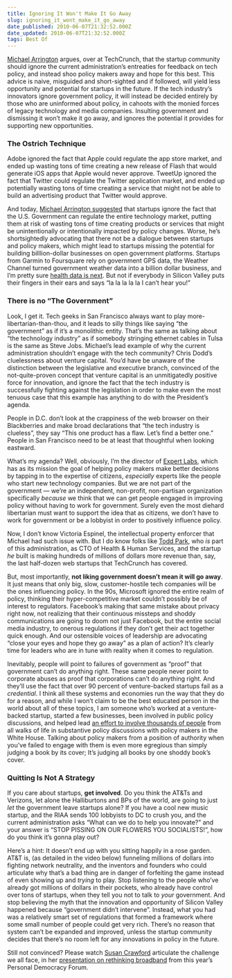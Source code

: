 ```yaml
---
title: Ignoring It Won't Make It Go Away
slug: ignoring_it_wont_make_it_go_away
date_published: 2010-06-07T21:32:52.000Z
date_updated: 2010-06-07T21:32:52.000Z
tags: Best Of
---
```


[Michael Arrington](http://techcrunch.com/2010/06/07/heres-how-the-government-can-fix-silicon-valley-leave-it-alone/) argues, over at TechCrunch, that the startup community should ignore the current administration’s entreaties for feedback on tech policy, and instead shoo policy makers away and hope for this best. This advice is naive, misguided and short-sighted and if followed, will yield less opportunity and potential for startups in the future. If the tech industry’s innovators ignore government policy, it will instead be decided entirely by those who are uninformed about policy, in cahoots with the monied forces of legacy technology and media companies. Insulting government and dismissing it won’t make it go away, and ignores the potential it provides for supporting new opportunities.

### The Ostrich Technique

Adobe ignored the fact that Apple could regulate the app store market, and ended up wasting tons of time creating a new release of Flash that would generate iOS apps that Apple would never approve. TweetUp ignored the fact that Twitter could regulate the Twitter application market, and ended up potentially wasting tons of time creating a service that might not be able to build an advertising product that Twitter would approve.

And today, [Michael Arrington suggested](http://techcrunch.com/2010/06/07/heres-how-the-government-can-fix-silicon-valley-leave-it-alone/) that startups ignore the fact that the U.S. Government can regulate the entire technology market, putting them at risk of wasting tons of time creating products or services that might be unintentionally or intentionally impacted by policy changes. Worse, he’s shortsightedly advocating that there not be a dialogue between startups and policy makers, which might lead to startups missing the potential for building billlion-dollar businesses on open government platforms. Startups from Garmin to Foursquare rely on government GPS data, the Weather Channel turned government weather data into a billion dollar business, and I’m pretty sure [health data is next](http://dashes.com/anil/2010/06/the-health-graph.html). But not if everybody in Silicon Valley puts their fingers in their ears and says “la la la la la I can’t hear you!”

### There is no “The Government”

Look, I get it. Tech geeks in San Francisco always want to play more-libertarian-than-thou, and it leads to silly things like saying “the government” as if it’s a monolithic entity. That’s the same as talking about “the technology industry” as if somebody stringing ethernet cables in Tulsa is the same as Steve Jobs. Michael’s lead example of why the current administration shouldn’t engage with the tech community? Chris Dodd’s cluelessness about venture capital. You’d have be unaware of the distinction between the legislative and executive branch, convinced of the not-quite-proven concept that venture capital is an unmitigatedly positive force for innovation, and ignore the fact that the tech industry is successfully fighting against the legislation in order to make even the most tenuous case that this example has anything to do with the President’s agenda.

People in D.C. don’t look at the crappiness of the web browser on their Blackberries and make broad declarations that “the tech industry is clueless”, they say “This one product has a flaw. Let’s find a better one.” People in San Francisco need to be at least that thoughtful when looking eastward.

What’s my agenda? Well, obviously, I’m the director of [Expert Labs](http://expertlabs.org/), which has as its mission the goal of helping policy makers make better decisions by tapping in to the expertise of citizens, *especially* experts like the people who start new technology companies. But we are not part of the government — we’re an independent, non-profit, non-partisan organization specifically *because* we think that we can get people engaged in improving policy without having to work for government. Surely even the most diehard libertarian must want to support the idea that as citizens, we don’t have to work for government or be a lobbyist in order to positively influence policy.

Now, I don’t know Victoria Espinel, the intellectual property enforcer that Michael had such issue with. But I do know folks like [Todd Park](http://www.hhs.gov/open/discussion/todd_park_bio.html), who *is* part of this administration, as CTO of Health & Human Services, and the startup *he* built is making hundreds of millions of dollars more revenue than, say, the last half-dozen web startups that TechCrunch has covered.

But, most importantly, **not liking government doesn’t mean it will go away**. It just means that only big, slow, customer-hostile tech companies will be the ones influencing policy. In the 90s, Microsoft ignored the entire realm of policy, thinking their hyper-competitive market couldn’t possibly be of interest to regulators. Facebook’s making that same mistake about privacy right now, not realizing that their continuous missteps and shoddy communications are going to doom not just Facebook, but the entire social media industry, to onerous regulations if they don’t get their act together quick enough. And our ostensible voices of leadership are advocating “close your eyes and hope they go away” as a plan of action? It’s clearly time for leaders who are in tune with reality when it comes to regulation.

Inevitably, people will point to failures of government as “proof” that government can’t do anything right. These same people never point to corporate abuses as proof that corporations can’t do anything right. And they’ll use the fact that over 90 percent of venture-backed startups fail as a *credential*. I think all these systems and economies run the way that they do for a reason, and while I won’t claim to be the best educated person in the world about all of these topics, I am someone who’s worked at a venture-backed startup, started a few businesses, been involved in public policy discussions, and helped lead [an effort to involve thousands of people](http://expertlabs.org/2010/05/grand-challenges-the-first-results.html) from all walks of life in substantive policy discussions with policy makers in the White House. Talking about policy makers from a position of authority when you’ve failed to engage with them is even more egregious than simply judging a book by its cover; It’s judging all books by one shoddy book’s cover.

### Quitting Is Not A Strategy

If you care about startups, **get involved**. Do you think the AT&Ts and Verizons, let alone the Halliburtons and BPs of the world, are going to just *let* the government leave startups alone? If you have a cool new music startup, and the RIAA sends 100 lobbyists to DC to crush you, and the current administration asks “What can we do to help you innovate?” and your answer is “STOP PISSING ON OUR FLOWERS YOU SOCIALISTS!”, how do you think it’s gonna play out?

Here’s a hint: It doesn’t end up with you sitting happily in a rose garden. AT&T is, (as detailed in the video below) funneling millions of dollars into fighting network neutrality, and the inventors and founders who could articulate why that’s a bad thing are in danger of forfeiting the game instead of even showing up and *trying* to play. Stop listening to the people who’ve already got millions of dollars in their pockets, who already have control over tons of startups, when they tell you not to talk to *your* government. And stop believing the myth that the innovation and opportunity of Silicon Valley happened because “government didn’t intervene”. Instead, what you had was a relatively smart set of regulations that formed a framework where some small number of people could get very rich. There’s no reason that system can’t be expanded and improved, unless the startup community decides that there’s no room left for any innovations in policy in the future.

Still not convinced? Please watch [Susan Crawford](http://scrawford.net/blog/) articulate the challenge we all face, in her [presentation on rethinking broadband](http://pdfnyc.civicolive.com/2010/06/05/video-rethinking-broadband/) from this year’s Personal Democracy Forum.
